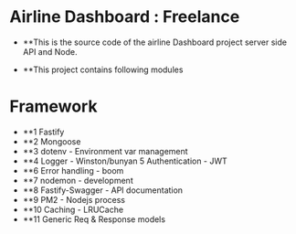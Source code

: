 # Airline Dashboard : Freelance

- **This is the source code  of the airline Dashboard project server side API and Node.

- **This project contains following modules

# Framework  
- **1 Fastify 
- **2 Mongoose 
- **3 dotenv - Environment var management 
- **4 Logger - Winston/bunyan 5 Authentication - JWT 
- **6 Error handling - boom 
- **7 nodemon - development 
- **8 Fastify-Swagger - API documentation 
- **9 PM2 - Nodejs process 
- **10 Caching - LRUCache 
- **11 Generic Req & Response models





